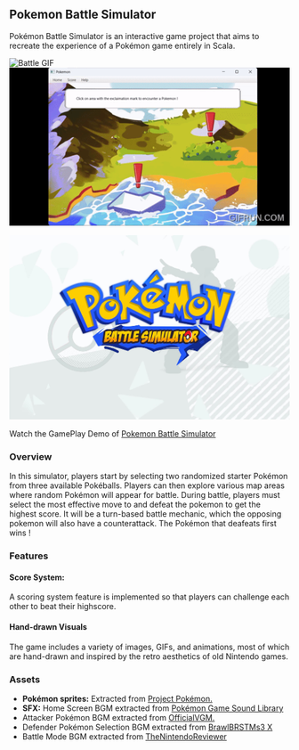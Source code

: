 ## Pokemon Battle Simulator 
Pokémon Battle Simulator is an interactive game project that aims to recreate the experience of a Pokémon game entirely in Scala. 


![Battle GIF](src/main/resources/images/Battle.gif)
![Battle GIF](src/main/resources/images/WildPokemon.gif)



![Pokemon Image](src/main/resources/images/StartView.jpg)

Watch the GamePlay Demo of [ Pokemon Battle Simulator](https://youtu.be/krTyYFWdL6Q?si=PRNvsyqJTURG3pLR)

### Overview
In this simulator, players start by selecting two randomized starter Pokémon from three available Pokéballs. Players can then explore various map areas where random Pokémon will appear for battle. During battle, players must select the most effective move to and defeat the pokemon to get the highest score. It will be a turn-based battle mechanic, which the opposing pokemon will also have a counterattack. The Pokémon that deafeats first wins !

### Features
#### Score System:
A scoring system feature is implemented so that players can challenge each other to beat their highscore.

#### Hand-drawn Visuals
The game includes a variety of images, GIFs, and animations, most of which are hand-drawn and inspired by the retro aesthetics of old Nintendo games.
### Assets
* **Pokémon sprites:** Extracted from [Project Pokémon.](https://projectpokemon.org/home/docs/spriteindex_148/3d-models-generation-3-pok%C3%A9mon-r92/)
* **SFX:** Home Screen BGM extracted from [Pokémon Game Sound Library](https://www.youtube.com/watch?v=Q53CDIGPJ58&t=2600s)
* Attacker Pokémon BGM extracted from [OfficialVGM.](https://youtu.be/gxotUOjOhQ0?si=g-q3cgOaVXISj1oM)
* Defender Pokémon Selection BGM extracted from [BrawlBRSTMs3 X](https://youtu.be/zRGCzCn5azI?si=6kihC5LsSnOcci7O)
* Battle Mode BGM extracted from [TheNintendoReviewer](https://youtu.be/LgK2f47q8cU?si=oVwnbYl5qKUxM9v_)
  




